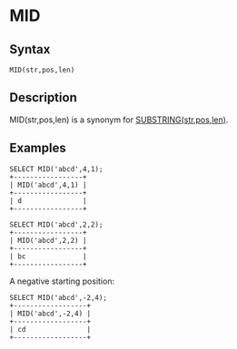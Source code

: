 
# MID

## Syntax


```
MID(str,pos,len)
```

## Description


MID(str,pos,len) is a synonym for [SUBSTRING(str,pos,len)](substring.md).


## Examples


```
SELECT MID('abcd',4,1);
+-----------------+
| MID('abcd',4,1) |
+-----------------+
| d               |
+-----------------+

SELECT MID('abcd',2,2);
+-----------------+
| MID('abcd',2,2) |
+-----------------+
| bc              |
+-----------------+
```

A negative starting position:


```
SELECT MID('abcd',-2,4);
+------------------+
| MID('abcd',-2,4) |
+------------------+
| cd               |
+------------------+
```
